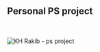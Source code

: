 ## Personal PS project  

<br/>

![KH Rakib - ps project](https://i.ibb.co/VD5MMXG/Screenshot-3.png)